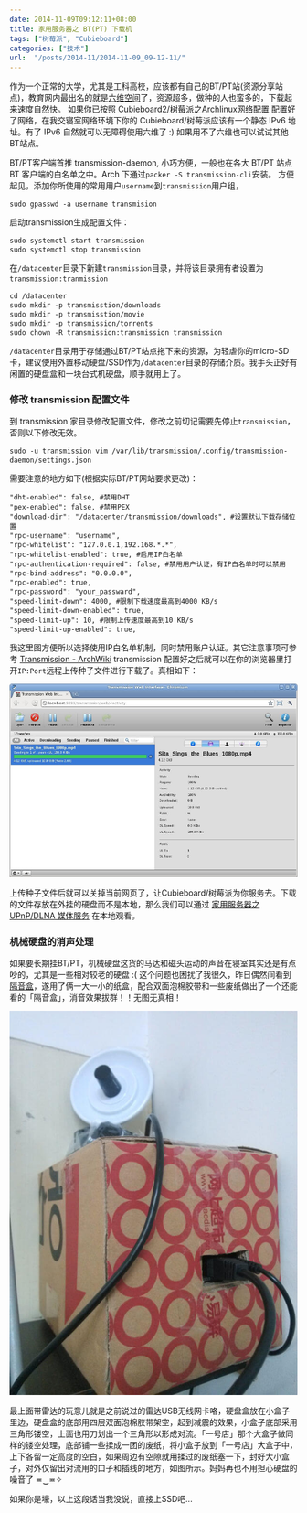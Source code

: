 ```yaml
---
date: 2014-11-09T09:12:11+08:00
title: 家用服务器之 BT(PT) 下载机
tags: ["树莓派", "Cubieboard"]
categories: ["技术"]
url:  "/posts/2014-11/2014-11-09_09-12-11/"
---
```


作为一个正常的大学，尤其是工科高校，应该都有自己的BT/PT站(资源分享站点)，教育网内最出名的就是[六维空间](http://bt.neu6.edu.cn/forum.php)了，资源超多，做种的人也蛮多的，下载起来速度自然快。
如果你已按照 [Cubieboard2/树莓派之Archlinux网络配置](/posts/2014-11/2014-11-08_19-26-58/) 配置好了网络，在我交寝室网络环境下你的 Cubieboard/树莓派应该有一个静态 IPv6 地址。有了 IPv6 自然就可以无障碍使用六维了 :)  如果用不了六维也可以试试其他BT站点。

BT/PT客户端首推 transmission-daemon, 小巧方便，一般也在各大 BT/PT 站点 BT 客户端的白名单之中。Arch 下通过`packer -S transmission-cli`安装。
方便起见，添加你所使用的常用用户`username`到`transmission`用户组，
```
sudo gpasswd -a username transmision
```

启动transmission生成配置文件：
```
sudo systemctl start transmission
sudo systemctl stop transmission
```

在`/datacenter`目录下新建`transmission`目录，并将该目录拥有者设置为`transmission:tranmission` 
```
cd /datacenter
sudo mkdir -p transmisstion/downloads
sudo mkdir -p transmisstion/movie
sudo mkdir -p transmission/torrents
sudo chown -R transmission:transmission transmission
```

`/datacenter`目录用于存储通过BT/PT站点拖下来的资源，为轻虐你的micro-SD卡，建议使用外置移动硬盘/SSD作为`/datacenter`目录的存储介质。我手头正好有闲置的硬盘盒和一块台式机硬盘，顺手就用上了。

### 修改 transmission 配置文件

到 transmission 家目录修改配置文件，修改之前切记需要先停止`transmission`，否则以下修改无效。
```
sudo -u transmission vim /var/lib/transmission/.config/transmission-daemon/settings.json
```

需要注意的地方如下(根据实际BT/PT网站要求更改)：
```
"dht-enabled": false, #禁用DHT 
"pex-enabled": false, #禁用PEX 
"download-dir": "/datacenter/transmission/downloads", #设置默认下载存储位置
"rpc-username": "username", 
"rpc-whitelist": "127.0.0.1,192.168.*.*",    
"rpc-whitelist-enabled": true, #启用IP白名单
"rpc-authentication-required": false, #禁用用户认证，有IP白名单时可以禁用
"rpc-bind-address": "0.0.0.0",
"rpc-enabled": true,
"rpc-password": "your_passward",
"speed-limit-down": 4000, #限制下载速度最高到4000 KB/s
"speed-limit-down-enabled": true,
"speed-limit-up": 10, #限制上传速度最高到10 KB/s
"speed-limit-up-enabled": true,
```

我这里图方便所以选择使用IP白名单机制，同时禁用账户认证。其它注意事项可参考 [Transmission - ArchWiki](https://wiki.archlinux.org/index.php/Transmission) transmission 配置好之后就可以在你的浏览器里打开`IP:Port`远程上传种子文件进行下载了。真相如下：  

![用transmission-daemon实现远程BT下载](/pictures/misc/transmission-daemon.jpg)

上传种子文件后就可以关掉当前网页了，让Cubieboard/树莓派为你服务去。下载的文件存放在外挂的硬盘而不是本地，那么我们可以通过 [家用服务器之 UPnP/DLNA 媒体服务](/posts/2014-11/2014-11-11_18-22-50/) 在本地观看。

### 机械硬盘的消声处理  

如果要长期挂BT/PT，机械硬盘这货的马达和磁头运动的声音在寝室其实还是有点吵的，尤其是一些相对较老的硬盘 :( 这个问题也困扰了我很久，昨日偶然间看到 [隔音盒](http://scigame.ntcu.edu.tw/Site1/Game_voice6.html)，遂用了俩一大一小的纸盒，配合双面泡棉胶带和一些废纸做出了一个还能看的「隔音盒」，消音效果拔群！！无图无真相！   

![隔音盒](/pictures/misc/geyinhe.jpg)

最上面带雷达的玩意儿就是之前说过的雷达USB无线网卡咯，硬盘盒放在小盒子里边，硬盘盒的底部用四层双面泡棉胶带架空，起到减震的效果，小盒子底部采用三角形镂空，上面也用刀划出一个三角形以形成对流。「一号店」那个大盒子做同样的镂空处理，底部铺一些揉成一团的废纸，将小盒子放到「一号店」大盒子中，上下各留一定高度的空白，如果周边有空隙就用揉过的废纸塞一下，封好大小盒子，对外仅留出对流用的口子和插线的地方，如图所示。妈妈再也不用担心硬盘的噪音了 ≖‿≖✧

如果你是壕，以上这段话当我没说，直接上SSD吧...